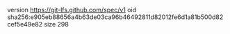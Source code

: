 version https://git-lfs.github.com/spec/v1
oid sha256:e905eb88656a4b63de03ca96b46492811d82012fe6d1a81b500d82cef5e49e82
size 298
